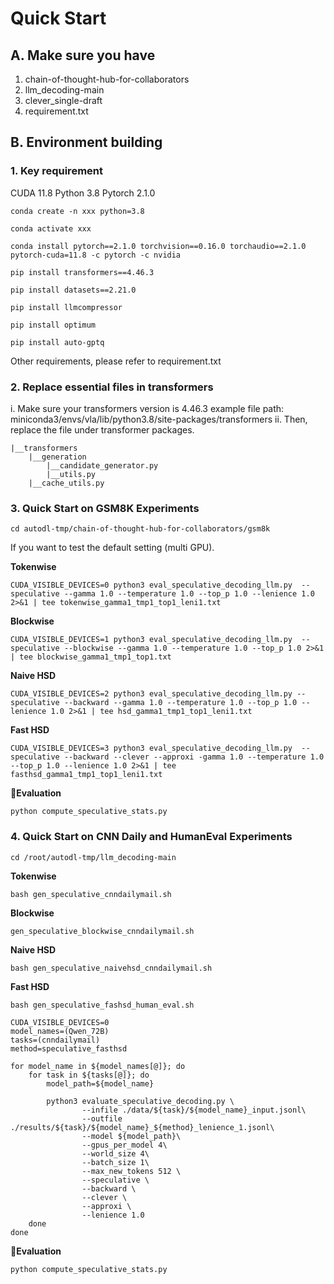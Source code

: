 # Quick Start

## A. Make sure you have
1. chain-of-thought-hub-for-collaborators
2. llm_decoding-main
3. clever_single-draft
4. requirement.txt


## B. Environment building
### 1. Key requirement
CUDA 11.8
Python 3.8
Pytorch 2.1.0

```
conda create -n xxx python=3.8
```
```
conda activate xxx
```

```
conda install pytorch==2.1.0 torchvision==0.16.0 torchaudio==2.1.0 pytorch-cuda=11.8 -c pytorch -c nvidia
```

```
pip install transformers==4.46.3
```

```
pip install datasets==2.21.0
```

```
pip install llmcompressor
```

```
pip install optimum
```

```
pip install auto-gptq
```

Other requirements, please refer to requirement.txt

### 2. Replace essential files in transformers 
i. Make sure your transformers version is 4.46.3
    example file path: miniconda3/envs/vla/lib/python3.8/site-packages/transformers
ii. Then, replace the file under transformer packages.

    |__transformers
        |__generation
            |__candidate_generator.py
            |__utils.py   
        |__cache_utils.py

### 3. Quick Start on GSM8K Experiments

```
cd autodl-tmp/chain-of-thought-hub-for-collaborators/gsm8k
```

If you want to test the default setting (multi GPU).


**Tokenwise**
```
CUDA_VISIBLE_DEVICES=0 python3 eval_speculative_decoding_llm.py  --speculative --gamma 1.0 --temperature 1.0 --top_p 1.0 --lenience 1.0 2>&1 | tee tokenwise_gamma1_tmp1_top1_leni1.txt
```

**Blockwise**
```
CUDA_VISIBLE_DEVICES=1 python3 eval_speculative_decoding_llm.py  --speculative --blockwise --gamma 1.0 --temperature 1.0 --top_p 1.0 2>&1 | tee blockwise_gamma1_tmp1_top1.txt
```

**Naive HSD**
```
CUDA_VISIBLE_DEVICES=2 python3 eval_speculative_decoding_llm.py --speculative --backward --gamma 1.0 --temperature 1.0 --top_p 1.0 --lenience 1.0 2>&1 | tee hsd_gamma1_tmp1_top1_leni1.txt
```

**Fast HSD**
```
CUDA_VISIBLE_DEVICES=3 python3 eval_speculative_decoding_llm.py  --speculative --backward --clever --approxi -gamma 1.0 --temperature 1.0 --top_p 1.0 --lenience 1.0 2>&1 | tee fasthsd_gamma1_tmp1_top1_leni1.txt
```

**🔧Evaluation**
```
python compute_speculative_stats.py
```


### 4. Quick Start on CNN Daily and HumanEval Experiments

```
cd /root/autodl-tmp/llm_decoding-main
```



**Tokenwise**
```
bash gen_speculative_cnndailymail.sh
```

**Blockwise**
```
gen_speculative_blockwise_cnndailymail.sh
```

**Naive HSD**
```
bash gen_speculative_naivehsd_cnndailymail.sh
```

**Fast HSD**
```
bash gen_speculative_fashsd_human_eval.sh
```
```
CUDA_VISIBLE_DEVICES=0
model_names=(Qwen_72B)
tasks=(cnndailymail)
method=speculative_fasthsd

for model_name in ${model_names[@]}; do
    for task in ${tasks[@]}; do
        model_path=${model_name}
        
        python3 evaluate_speculative_decoding.py \
                --infile ./data/${task}/${model_name}_input.jsonl\
                --outfile ./results/${task}/${model_name}_${method}_lenience_1.jsonl\
                --model ${model_path}\
                --gpus_per_model 4\
                --world_size 4\
                --batch_size 1\
		        --max_new_tokens 512 \
                --speculative \
                --backward \
                --clever \
                --approxi \
                --lenience 1.0
    done
done
```


**🔧Evaluation**
```
python compute_speculative_stats.py
```

